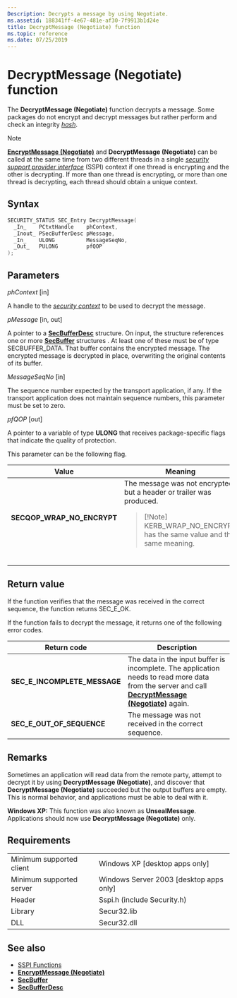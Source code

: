 ```yaml
---
Description: Decrypts a message by using Negotiate.
ms.assetid: 188341ff-4e67-481e-af30-7f9913b1d24e
title: DecryptMessage (Negotiate) function
ms.topic: reference
ms.date: 07/25/2019
---
```


# DecryptMessage (Negotiate) function

The **DecryptMessage (Negotiate)** function decrypts a message. Some packages do not encrypt and decrypt messages but rather perform and check an integrity [*hash*](https://docs.microsoft.com/windows/win32/secgloss/h-gly).

> [!Note]  
> [**EncryptMessage (Negotiate)**](encryptmessage--negotiate.md) and **DecryptMessage (Negotiate)** can be called at the same time from two different threads in a single [*security support provider interface*](https://docs.microsoft.com/windows/win32/secgloss/s-gly) (SSPI) context if one thread is encrypting and the other is decrypting. If more than one thread is encrypting, or more than one thread is decrypting, each thread should obtain a unique context.

## Syntax

```C++
SECURITY_STATUS SEC_Entry DecryptMessage(
  _In_    PCtxtHandle    phContext,
  _Inout_ PSecBufferDesc pMessage,
  _In_    ULONG          MessageSeqNo,
  _Out_   PULONG         pfQOP
);
```

## Parameters

*phContext* \[in\]

A handle to the [*security context*](https://docs.microsoft.com/windows/win32/secgloss/s-gly) to be used to decrypt the message.

*pMessage* \[in, out\]

A pointer to a [**SecBufferDesc**](https://docs.microsoft.com/windows/win32/api/sspi/ns-sspi-secbufferdesc) structure. On input, the structure references one or more [**SecBuffer**](https://docs.microsoft.com/windows/win32/api/sspi/ns-sspi-secbuffer) structures . At least one of these must be of type SECBUFFER\_DATA. That buffer contains the encrypted message. The encrypted message is decrypted in place, overwriting the original contents of its buffer.

*MessageSeqNo* \[in\]

The sequence number expected by the transport application, if any. If the transport application does not maintain sequence numbers, this parameter must be set to zero.

*pfQOP* \[out\]

A pointer to a variable of type **ULONG** that receives package-specific flags that indicate the quality of protection.

This parameter can be the following flag.

<table><colgroup><col style="width: 50%" /><col style="width: 50%" /></colgroup><thead><tr class="header"><th>Value</th><th>Meaning</th></tr></thead><tbody><tr class="odd"><td><span id="SECQOP_WRAP_NO_ENCRYPT"></span><span id="secqop_wrap_no_encrypt"></span><dl> <dt><strong>SECQOP_WRAP_NO_ENCRYPT</strong></dt> </dl></td><td>The message was not encrypted, but a header or trailer was produced.<br/><blockquote>[!Note]<br />
KERB_WRAP_NO_ENCRYPT has the same value and the same meaning.</blockquote><br/></td></tr></tbody></table>

## Return value

If the function verifies that the message was received in the correct sequence, the function returns SEC\_E\_OK.

If the function fails to decrypt the message, it returns one of the following error codes.

| Return code                     | Description                                                                                                                                                                        |
|---------------------------------|------------------------------------------------------------------------------------------------------------------------------------------------------------------------------------|
| **SEC\_E\_INCOMPLETE\_MESSAGE** | The data in the input buffer is incomplete. The application needs to read more data from the server and call [**DecryptMessage (Negotiate)**](decryptmessage--negotiate.md) again. |
| **SEC\_E\_OUT\_OF\_SEQUENCE**   | The message was not received in the correct sequence.                                                                                                                              |

## Remarks

Sometimes an application will read data from the remote party, attempt to decrypt it by using **DecryptMessage (Negotiate)**, and discover that **DecryptMessage (Negotiate)** succeeded but the output buffers are empty. This is normal behavior, and applications must be able to deal with it.

**Windows XP:** This function was also known as **UnsealMessage**. Applications should now use **DecryptMessage (Negotiate)** only.

## Requirements

|                                     |                                |
|-------------------------------------|--------------------------------|
| Minimum supported client | Windows XP \[desktop apps only\]          |
| Minimum supported server | Windows Server 2003 \[desktop apps only\] |
| Header                   | Sspi.h (include Security.h)               |
| Library                  | Secur32.lib                               |
| DLL                      | Secur32.dll                               |

## See also

- [SSPI Functions](authentication-functions.md#sspi-functions)
- [**EncryptMessage (Negotiate)**](encryptmessage--negotiate.md)
- [**SecBuffer**](https://docs.microsoft.com/windows/win32/api/sspi/ns-sspi-secbuffer)
- [**SecBufferDesc**](https://docs.microsoft.com/windows/win32/api/sspi/ns-sspi-secbufferdesc)
